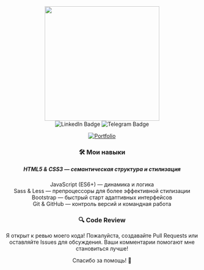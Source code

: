 
<div id="header" align="center">
  <img src="https://media1.giphy.com/media/v1.Y2lkPTc5MGI3NjExazNlc2JraWloMmIxM241OGtsc2tkZDNxaTI0MXlhd29qMTd6ZThyZiZlcD12MV9pbnRlcm5hbF9naWZfYnlfaWQmY3Q9Zw/78XCFBGOlS6keY1Bil/giphy.gif" width="300"/>
</div>
<div id="badges" align="center">
  <a href="https://www.linkedin.com/in/siarhey-pantsialeyenka-4537461a7" style="text-decoration:none">
    <img src="https://img.shields.io/badge/LinkedIn-blue?style=for-the-badge&logo=linkedin&logoColor=white" alt="LinkedIn Badge"/>
  </a>
  <a href="https://t.me/depstor_1" style="text-decoration:none">
    <img src="https://img.shields.io/badge/Telegram-blue?style=for-the-badge&logo=telegram&logoColor=white" alt="Telegram Badge"/>
  </a>
</div>
<div id="visit" align="center">
  <img src="https://komarev.com/ghpvc/?username=depst0r&style=flat-square&color=red" alt=""/>
</div>
<div id="leng" align="center">
  
[![Portfolio](https://img.shields.io/badge/Portfolio-🚀-blue)](https://depst0r.github.io/portfolio)

<div>
<h3>🛠️ Мои навыки</h3>
  <h5>HTML5 & CSS3  — семантическая структура и стилизация</h5>
  <div>JavaScript (ES6+) — динамика и логика</div>
  <div>Sass & Less — препроцессоры для более эффективной стилизации</div>
  <div>Bootstrap — быстрый старт адаптивных интерфейсов</div>
  <div>Git & GitHub — контроль версий и командная работа</div>
</div>


<p>
  <h3>🔍 Code Review</h3>
Я открыт к ревью моего кода!  
Пожалуйста, создавайте Pull Requests или оставляйте Issues для обсуждения.  
Ваши комментарии помогают мне становиться лучше!

Спасибо за помощь! 🙌
</p>
</div>

